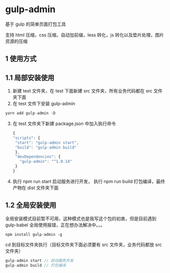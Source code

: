 # gulp-admin

基于 gulp 的简单页面打包工具

支持 html 压缩，css 压缩，自动加前缀，less 转化，js 转化以及垫片处理，图片资源的压缩

## 1 使用方式

## 1.1 局部安装使用

1. 新建 test 文件夹，在 test 下面新建 src 文件夹，所有业务代码都在 src 文件夹下面
2. 在 test 文件下安装 gulp-admin

```js
yarn add gulp-admin -D
```

3. 在 test 文件夹下新建 package.json 中加入执行命令

   ```js
   {
   "scripts": {
    "start": "gulp-admin start",
    "build": "gulp-admin build"
    },
    "devDependencies": {
      "gulp-admin": "^1.0.14"
    }
   }
   ```

4. 执行 npm run start 启动服务进行开发， 执行 npm run build 打包编译，最终产物在 dist 文件夹下面

## 1.2 全局安装使用

全局安装模式目前暂不可用，这种模式也是我写这个包的初衷，但是目前遇到 gulp-babel 全局使用报错，正在想办法解决中。。。

```
npm install gulp-admin -g
```

cd 到目标文件夹执行（目标文件夹下面必须要有 src 文件夹，业务代码都放 src 文件夹）

```js
gulp-admin start // 启动服务开发
gulp-admin build // 打包编译

```
